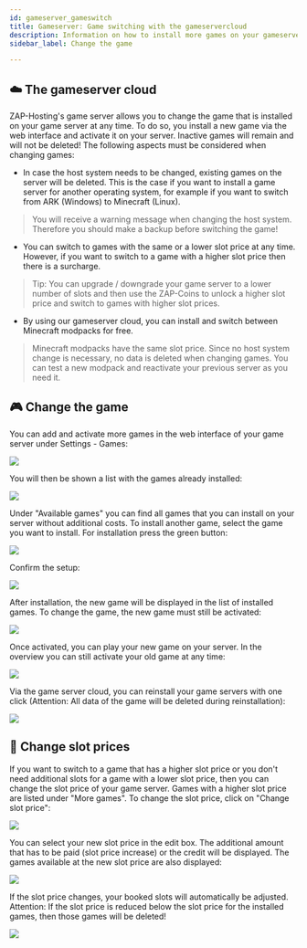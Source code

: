 ```yaml
---
id: gameserver_gameswitch
title: Gameserver: Game switching with the gameservercloud
description: Information on how to install more games on your gameserver from ZAP-Hosting.com and how to switch between games - ZAP-Hosting.com documentation
sidebar_label: Change the game

---
```


## ☁️ The gameserver cloud

ZAP-Hosting's game server allows you to change the game that is installed on your game server at any time. To do so, you install a new game via the web interface and activate it on your server. Inactive games will remain and will not be deleted! The following aspects must be considered when changing games:

* In case the host system needs to be changed, existing games on the server will be deleted. This is the case if you want to install a game server for another operating system, for example if you want to switch from ARK (Windows) to Minecraft (Linux).

> You will receive a warning message when changing the host system. Therefore you should make a backup before switching the game!

* You can switch to games with the same or a lower slot price at any time. However, if you want to switch to a game with a higher slot price then there is a surcharge.

> Tip: You can upgrade / downgrade your game server to a lower number of slots and then use the ZAP-Coins to unlock a higher slot price and switch to games with higher slot prices.

* By using our gameserver cloud, you can install and switch between Minecraft modpacks for free.

> Minecraft modpacks have the same slot price. Since no host system change is necessary, no data is deleted when changing games. You can test a new modpack and reactivate your previous server as you need it.

## 🎮 Change the game

You can add and activate more games in the web interface of your game server under Settings - Games:

![](https://screensaver01.zap-hosting.com/index.php/s/pTggLFtbesZopgJ/preview)

You will then be shown a list with the games already installed:

![](https://screensaver01.zap-hosting.com/index.php/s/gBsmFHN8dFr5ABC/preview)

Under "Available games" you can find all games that you can install on your server without additional costs. To install another game, select the game you want to install. For installation press the green button:

![](https://screensaver01.zap-hosting.com/index.php/s/87APAeGGczXkLck/preview)

Confirm the setup:

![](https://screensaver01.zap-hosting.com/index.php/s/oJyA5WbWD48TCHc/preview)

After installation, the new game will be displayed in the list of installed games. To change the game, the new game must still be activated:

![](https://screensaver01.zap-hosting.com/index.php/s/QqaHybLtfEeqQHq/preview)

Once activated, you can play your new game on your server. In the overview you can still activate your old game at any time:

![](https://screensaver01.zap-hosting.com/index.php/s/ceJZyCRLxEK6wkz/preview)

Via the game server cloud, you can reinstall your game servers with one click (Attention: All data of the game will be deleted during reinstallation):

![](https://screensaver01.zap-hosting.com/index.php/s/kZY3PBHCJE7ooPn/preview)

## 💸 Change slot prices

If you want to switch to a game that has a higher slot price or you don't need additional slots for a game with a lower slot price, then you can change the slot price of your game server. Games with a higher slot price are listed under "More games". To change the slot price, click on "Change slot price":

![](https://screensaver01.zap-hosting.com/index.php/s/JctZ6MX2YRbpzQJ/preview)

You can select your new slot price in the edit box. The additional amount that has to be paid (slot price increase) or the credit will be displayed. The games available at the new slot price are also displayed:

![](https://screensaver01.zap-hosting.com/index.php/s/9SWo7pSrHcNWRTD/preview)

If the slot price changes, your booked slots will automatically be adjusted. Attention: If the slot price is reduced below the slot price for the installed games, then those games will be deleted!

![](https://screensaver01.zap-hosting.com/index.php/s/P24JAiXZ6s2RkqT/preview)
